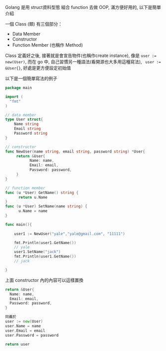 Golang 是用 struct資料型態 組合 function 去做 OOP, 滿方便好用的, 以下是簡單介紹

一個 Class (類) 有三個部分：
- Data Member
- Constructor
- Function Member (也稱作 Method)

Class 定義好之後, 接著就是會宣告物件(也稱作create instance), 像是 `user := new(User)`, 而在 go 中, 自己習慣另一種語法(看開源也大多用這種寫法), ` user := &User{}`, 好處是更方便設定初始值


以下是一個簡單寫法的例子
```go
package main

import (
  "fmt"
)

// data member
type User struct{
    Name string
    Email string
    Password string
}

// constructor 
func NewUser(name string, email string, password string) *User{
     return &User{
           Name: name,
           Email: email,
           Password: password,
     }
}

// function member
func (u *User) GetName() string {
      return u.Name
}
func (u *User) SetName(name string) {
      u.Name = name
}

func main(){
   
    user1 := NewUser("yale","yale@gmail.com", "11111")

    fmt.Println(user1.GetName())
    // yale
    user1.SetName("jack")
    fmt.Println(user1.GetName())
    // jack

}
```

上面 constructor 內的內容可以這樣置換
```go
return &User{
  Name: name,
  Email: email,
  Password: password,
}

同義於   
user := new(User)
user.Name = name
user.Email = email
user.Password = password

return user
```